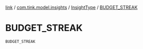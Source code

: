 [link](../../index.md) / [com.tink.model.insights](../index.md) / [InsightType](index.md) / [BUDGET_STREAK](./-b-u-d-g-e-t_-s-t-r-e-a-k.md)

# BUDGET_STREAK

`BUDGET_STREAK`